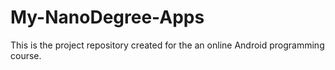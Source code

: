# My-NanoDegree-Apps
This is the project repository created for the an online Android programming course. 
